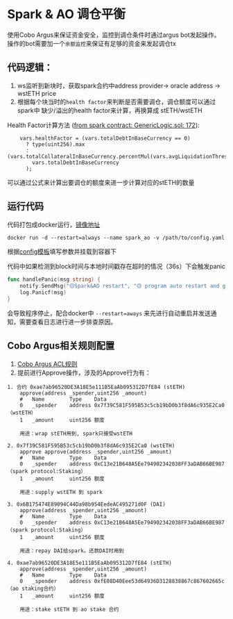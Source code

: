 # Spark & AO 调仓平衡

使用Cobo Argus来保证资金安全，监控到调仓条件时通过argus bot发起操作。  
操作的bot需要加一个`余额监控`来保证有足够的资金来发起调仓tx


## 代码逻辑：  
 1. ws监听到新块时，获取spark合约中address provider-> oracle address -> wstETH price
 2. 根据每个块当时的`health factor`来判断是否需要调仓，调仓额度可以通过 spark中 缺少/溢出的health factor来计算，再换算成 stETH/wstETH 

Health Factor计算方法 ([from spark contract: GenericLogic.sol: 172](https://etherscan.io/address/0x5ae329203e00f76891094dcfedd5aca082a50e1b#code)):  
```solidity
    vars.healthFactor = (vars.totalDebtInBaseCurrency == 0)
      ? type(uint256).max
      : (vars.totalCollateralInBaseCurrency.percentMul(vars.avgLiquidationThreshold)).wadDiv(
        vars.totalDebtInBaseCurrency
      );
```

可以通过公式来计算出要调仓的额度来进一步计算对应的stETH的数量

## 运行代码

代码打包成docker运行，[镜像地址](https://hub.docker.com/r/horizont9/spark_ao/tags)

```dockerfile
docker run -d --restart=always --name spark_ao -v /path/to/config.yaml:/app/conf/config.yaml horizont9/spark_ao:v0.0.9
```

根据[config模板](./conf/config.yaml.example)填写参数并挂载到容器下  

代码中如果检测到block时间与本地时间戳存在超时的情况（36s）下会触发panic
```go
func handlePanic(msg string) {
    notify.SendMsg("🟡Spark&AO restart", "🟡 program auto restart and got msg: "+msg)
    log.Panicf(msg)
}
```
会导致程序停止，配合docker中 ```--restart=aways``` 来先进行自动重启并发送通知，需要查看日志进行进一步排查原因。

## Cobo Argus相关规则配置

1. [Cobo Argus ACL规则](./acl/spark_ao_acl.sol)
2. 提前进行Approve操作，涉及的Approve行为有：

```text
1. 合约 0xae7ab96520DE3A18E5e111B5EaAb095312D7fE84 (stETH)
	approve(address _spender,uint256 _amount) 
	#	Name		Type	Data
	0	_spender	address	0x7f39C581F595B53c5cb19bD0b3f8dA6c935E2Ca0 （wstETH）
	1	_amount		uint256	额度

	用途：wrap stETH用到, spark只接受wstETH

2. 0x7f39C581F595B53c5cb19bD0b3f8dA6c935E2Ca0 (wstETH)
	approve approve(address _spender,uint256 _amount)
	#	Name		Type	Data
	0	_spender	address	0xC13e21B648A5Ee794902342038FF3aDAB66BE987 （spark protocol:Staking）
	1	_amount		uint256	额度

	用途：supply wstETH 到 spark

3. 0x6B175474E89094C44Da98b954EedeAC495271d0F (DAI)
	approve(address _spender,uint256 _amount)  
	#	Name		Type	Data
	0	_spender	address	0xC13e21B648A5Ee794902342038FF3aDAB66BE987 （spark protocol:Staking）
	1	_amount		uint256	额度

	用途：repay DAI给spark。还款DAI时用到

4. 0xae7ab96520DE3A18E5e111B5EaAb095312D7fE84 (stETH) 
	approve(address _spender,uint256 _amount)  
	#	Name		Type	Data
	0	_spender	address	0xfE08D40Eee53d64936D3128838867c867602665c （ao staking合约）
	1	_amount		uint256	额度

	用途：stake stETH 到 ao stake 合约
```